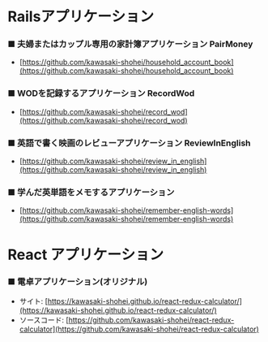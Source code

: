 # Railsアプリケーション
### ■ 夫婦またはカップル専用の家計簿アプリケーション PairMoney
- [https://github.com/kawasaki-shohei/household_account_book](https://github.com/kawasaki-shohei/household_account_book)

### ■ WODを記録するアプリケーション RecordWod
- [https://github.com/kawasaki-shohei/record_wod](https://github.com/kawasaki-shohei/record_wod)

### ■ 英語で書く映画のレビューアプリケーション ReviewInEnglish
- [https://github.com/kawasaki-shohei/review_in_english](https://github.com/kawasaki-shohei/review_in_english)

### ■ 学んだ英単語をメモするアプリケーション
- [https://github.com/kawasaki-shohei/remember-english-words](https://github.com/kawasaki-shohei/remember-english-words)

# React アプリケーション
### ■ 電卓アプリケーション(オリジナル)
- サイト: [https://kawasaki-shohei.github.io/react-redux-calculator/](https://kawasaki-shohei.github.io/react-redux-calculator/)
- ソースコード: [https://github.com/kawasaki-shohei/react-redux-calculator](https://github.com/kawasaki-shohei/react-redux-calculator)

